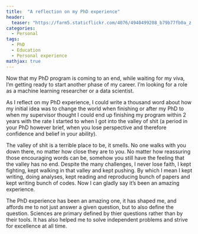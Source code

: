 ```yaml
---
title:  "A reflection on my PhD experience"
header:
  teaser: "https://farm5.staticflickr.com/4076/4940499208_b79b77fb0a_z.jpg"
categories: 
  - Personal
tags:
  - PhD
  - Education
  - Personal experience
mathjax: true
---
```


Now that my PhD program is coming to an end, while waiting for my viva, I’m getting ready to start another phase of my career. I’m looking for a role as a machine learning researcher or a data scientist.
 
As I reflect on my PhD experience, I could write a thousand word about how my initial idea was to change the world when finishing or after my PhD to when my supervisor thought I could end up finishing my program within 2 years with the rate I started to when I got into the valley of shit (a period in your PhD however brief, when you lose perspective and therefore confidence and belief in your ability). 

The valley of shit is a terrible place to be, it smells. No one walks with you down there, no matter how close they are to you. No matter how reassuring those encouraging words can be, somehow you still have the feeling that the valley has no end. Despite the many challenges, I never lose faith, I kept fighting, kept walking in that valley and kept pushing. By which I mean I kept writing, doing analyses, kept reading and reproducing bunch of papers and kept writing bunch of codes. Now I can gladly say it’s been an amazing experience. 

The PhD experience has been an amazing one, it has shaped me, and affords me to not just answer a given question, but to also define the question. Sciences are primary defined by thier questions rather than by their tools. It has also helped me to solve independent problems and strive for excellence at all time. 


